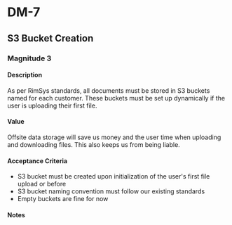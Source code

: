 # DM-7

## S3 Bucket Creation

### Magnitude 3

#### Description
As per RimSys standards, all documents must be stored in S3 buckets named for each customer. These buckets must be set up dynamically if the user is uploading their first file.

#### Value
Offsite data storage will save us money and the user time when uploading and downloading files. This also keeps us from being liable.

#### Acceptance Criteria
* S3 bucket must be created upon initialization of the user's first file upload or before
* S3 bucket naming convention must follow our existing standards
* Empty buckets are fine for now

#### Notes
